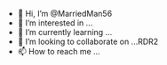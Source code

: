 - 👋 Hi, I’m @MarriedMan56
- 👀 I’m interested in ...
- 🌱 I’m currently learning ...
- 💞️ I’m looking to collaborate on ...RDR2
- 📫 How to reach me ...

<!---
MarriedMan56/MarriedMan56 is a ✨ special ✨ repository because its `README.md` (this file) appears on your GitHub profile.
You can click the Preview link to take a look at your changes.
--->
